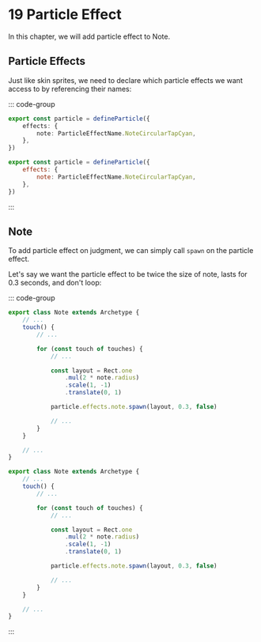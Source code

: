 # 19 Particle Effect

In this chapter, we will add particle effect to Note.

## Particle Effects

Just like skin sprites, we need to declare which particle effects we want access to by referencing their names:

::: code-group

```TypeScript
export const particle = defineParticle({
    effects: {
        note: ParticleEffectName.NoteCircularTapCyan,
    },
})
```

```JavaScript
export const particle = defineParticle({
    effects: {
        note: ParticleEffectName.NoteCircularTapCyan,
    },
})
```

:::

## Note

To add particle effect on judgment, we can simply call `spawn` on the particle effect.

Let's say we want the particle effect to be twice the size of note, lasts for 0.3 seconds, and don't loop:

::: code-group

```TypeScript
export class Note extends Archetype {
    // ...
    touch() {
        // ...

        for (const touch of touches) {
            // ...

            const layout = Rect.one
                .mul(2 * note.radius)
                .scale(1, -1)
                .translate(0, 1)

            particle.effects.note.spawn(layout, 0.3, false)

            // ...
        }
    }

    // ...
}
```

```JavaScript
export class Note extends Archetype {
    // ...
    touch() {
        // ...

        for (const touch of touches) {
            // ...

            const layout = Rect.one
                .mul(2 * note.radius)
                .scale(1, -1)
                .translate(0, 1)

            particle.effects.note.spawn(layout, 0.3, false)

            // ...
        }
    }

    // ...
}
```

:::
